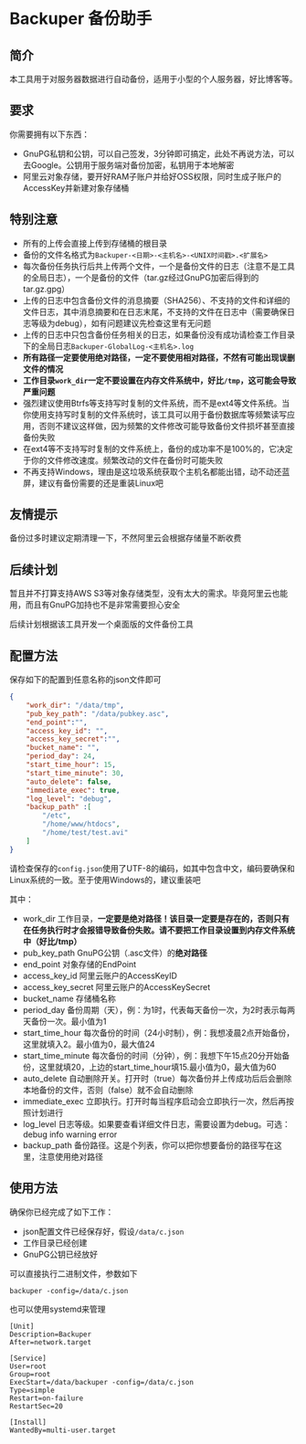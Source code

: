 # Backuper 备份助手


## 简介

本工具用于对服务器数据进行自动备份，适用于小型的个人服务器，好比博客等。

## 要求

你需要拥有以下东西：

* GnuPG私钥和公钥，可以自己签发，3分钟即可搞定，此处不再说方法，可以去Google。公钥用于服务端对备份加密，私钥用于本地解密
* 阿里云对象存储，要开好RAM子账户并给好OSS权限，同时生成子账户的AccessKey并新建对象存储桶

## 特别注意

* 所有的上传会直接上传到存储桶的根目录
* 备份的文件名格式为`Backuper-<日期>-<主机名>-<UNIX时间戳>.<扩展名>`
* 每次备份任务执行后共上传两个文件，一个是备份文件的日志（注意不是工具的全局日志），一个是备份的文件（tar.gz经过GnuPG加密后得到的tar.gz.gpg）
* 上传的日志中包含备份文件的消息摘要（SHA256）、不支持的文件和详细的文件日志，其中消息摘要和在日志末尾，不支持的文件在日志中（需要确保日志等级为debug），如有问题建议先检查这里有无问题
* 上传的日志中只包含备份任务相关的日志，如果备份没有成功请检查工作目录下的全局日志`Backuper-GlobalLog-<主机名>.log`
* **所有路径一定要使用绝对路径，一定不要使用相对路径，不然有可能出现误删文件的情况**
* **工作目录`work_dir`一定不要设置在内存文件系统中，好比`/tmp`，这可能会导致严重问题**
* 强烈建议使用Btrfs等支持写时复制的文件系统，而不是ext4等文件系统。当你使用支持写时复制的文件系统时，该工具可以用于备份数据库等频繁读写应用，否则不建议这样做，因为频繁的文件修改可能导致备份文件损坏甚至直接备份失败
* 在ext4等不支持写时复制的文件系统上，备份的成功率不是100%的，它决定于你的文件修改速度。频繁改动的文件在备份时可能失败
* 不再支持Windows，理由是这垃圾系统获取个主机名都能出错，动不动还蓝屏，建议有备份需要的还是重装Linux吧

## 友情提示

备份过多时建议定期清理一下，不然阿里云会根据存储量不断收费

## 后续计划

暂且并不打算支持AWS S3等对象存储类型，没有太大的需求。毕竟阿里云也能用，而且有GnuPG加持也不是非常需要担心安全

后续计划根据该工具开发一个桌面版的文件备份工具

## 配置方法

保存如下的配置到任意名称的json文件即可

```json
{
    "work_dir": "/data/tmp",
    "pub_key_path": "/data/pubkey.asc",
    "end_point":"",
    "access_key_id": "",
    "access_key_secret":"",
    "bucket_name": "",
    "period_day": 24,
    "start_time_hour": 15,
    "start_time_minute": 30,
    "auto_delete": false,
    "immediate_exec": true,
    "log_level": "debug",
    "backup_path" :[
        "/etc",
        "/home/www/htdocs",
        "/home/test/test.avi"
    ]
}
```

请检查保存的`config.json`使用了UTF-8的编码，如其中包含中文，编码要确保和Linux系统的一致。至于使用Windows的，建议重装吧

其中：

* work_dir 工作目录，**一定要是绝对路径！该目录一定要是存在的，否则只有在任务执行时才会报错导致备份失败。请不要把工作目录设置到内存文件系统中（好比/tmp）**
* pub_key_path  GnuPG公钥（.asc文件）的**绝对路径**
* end_point  对象存储的EndPoint
* access_key_id  阿里云账户的AccessKeyID
* access_key_secret  阿里云账户的AccessKeySecret
* bucket_name  存储桶名称
* period_day  备份周期（天），例：为1时，代表每天备份一次，为2时表示每两天备份一次。最小值为1
* start_time_hour  每次备份的时间（24小时制），例：我想凌晨2点开始备份，这里就填入2。最小值为0，最大值24
* start_time_minute  每次备份的时间（分钟），例：我想下午15点20分开始备份，这里就填20，上边的start_time_hour填15.最小值为0，最大值为60
* auto_delete  自动删除开关。打开时（true）每次备份并上传成功后后会删除本地备份的文件，否则（false）就不会自动删除
* immediate_exec  立即执行。打开时每当程序启动会立即执行一次，然后再按照计划进行
* log_level  日志等级。如果要查看详细文件日志，需要设置为debug。可选：debug info warning error
* backup_path  备份路径。这是个列表，你可以把你想要备份的路径写在这里，注意使用绝对路径

## 使用方法

确保你已经完成了如下工作：

* json配置文件已经保存好，假设`/data/c.json`
* 工作目录已经创建
* GnuPG公钥已经放好

可以直接执行二进制文件，参数如下

```shell script
backuper -config=/data/c.json
```

也可以使用systemd来管理

```editorconfig
[Unit]
Description=Backuper
After=network.target

[Service]
User=root
Group=root
ExecStart=/data/backuper -config=/data/c.json
Type=simple
Restart=on-failure
RestartSec=20

[Install]
WantedBy=multi-user.target
```

